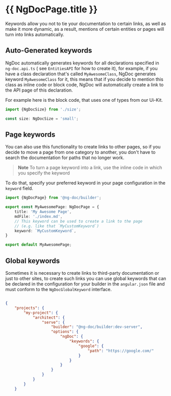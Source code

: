 # {{ NgDocPage.title }}

Keywords allow you not to tie your documentation to certain links, as well as make it more dynamic,
as a result, mentions of certain entities or pages will turn into links automatically.

## Auto-Generated keywords

NgDoc automatically generates keywords for all declarations specified in `ng-doc.api.ts` (
see `EntitiesAPI` for how to create it), for example, if you have a class declaration that's called
`MyAwesomeClass`, NgDoc generates keyword `MyAwesomeClass` for it, this means that if you decide to
mention this class as inline code or block code, NgDoc will automatically create a link to the API
page of this declaration.

For example here is the block code, that uses one of types from our Ui-Kit.

```typescript
import {NgDocSize} from './size';

const size: NgDocSize = 'small';
```

## Page keywords

You can also use this functionality to create links to other pages, so if you decide to move a page
from one category to another, you don't have to search the documentation for paths that no longer
work.

> **Note**
> To turn a page keyword into a link, use the inline code in which you specify the keyword

To do that, specify your preferred keyword in your page configuration in the `keyword` field.

```typescript
import {NgDocPage} from '@ng-doc/builder';

export const MyAwesomePage: NgDocPage = {
	title: 'My Awesome Page',
	mdFile: './index.md',
	// This keyword can be used to create a link to the page
	// (e.g. like that `MyCustomKeyword`)
	keyword: `MyCustomKeyword`,
}

export default MyAwesomePage;
```

## Global keywords

Sometimes it is necessary to create links to third-party documentation or just to other sites,
to create such links you can use global keywords that can be declared in the configuration for your
builder in the `angular.json` file and must conform to the `NgDocGlobalKeyword` interface.

```json

{
	"projects": {
		"my-project": {
			"architect": {
				"serve": {
					"builder": "@ng-doc/builder:dev-server",
					"options": {
						"ngDoc": {
							"keywords": {
								"google": {
									"path": "https://google.com/"
								}
							}
						}
					}
				}
			}
		}
	}
```
